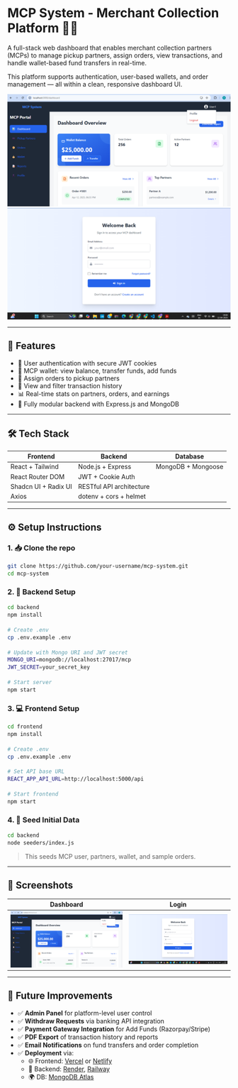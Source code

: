 # MCP System - Merchant Collection Platform 💼💸

A full-stack web dashboard that enables merchant collection partners (MCPs) to manage pickup partners, assign orders, view transactions, and handle wallet-based fund transfers in real-time.

This platform supports authentication, user-based wallets, and order management — all within a clean, responsive dashboard UI.

![Dashboard Screenshot](./screenshots/dashboard.png)
![Login Screenshot](./screenshots/login.png)

---

## 🚀 Features

- 🔐 User authentication with secure JWT cookies
- 🧑 MCP wallet: view balance, transfer funds, add funds
- 🛵 Assign orders to pickup partners
- 🧾 View and filter transaction history
- 📊 Real-time stats on partners, orders, and earnings
- 📁 Fully modular backend with Express.js and MongoDB

---

## 🛠️ Tech Stack

| Frontend                  | Backend                 | Database     |
|--------------------------|-------------------------|--------------|
| React + Tailwind         | Node.js + Express       | MongoDB + Mongoose |
| React Router DOM         | JWT + Cookie Auth       |              |
| Shadcn UI + Radix UI     | RESTful API architecture|              |
| Axios                    | dotenv + cors + helmet  |              |

---

## ⚙️ Setup Instructions

### 1. 📥 Clone the repo
```bash
git clone https://github.com/your-username/mcp-system.git
cd mcp-system
```

### 2. 🔧 Backend Setup
```bash
cd backend
npm install

# Create .env
cp .env.example .env

# Update with Mongo URI and JWT secret
MONGO_URI=mongodb://localhost:27017/mcp
JWT_SECRET=your_secret_key

# Start server
npm start
```

### 3. 💻 Frontend Setup
```bash
cd frontend
npm install

# Create .env
cp .env.example .env

# Set API base URL
REACT_APP_API_URL=http://localhost:5000/api

# Start frontend
npm start
```

### 4. 🧪 Seed Initial Data
```bash
cd backend
node seeders/index.js
```

> This seeds MCP user, partners, wallet, and sample orders.

---

## 📸 Screenshots



| Dashboard | Login |
|----------|--------|
| ![Dashboard](./screenshots/dashboard.png) | ![Login](./screenshots/login.png) |


---

## 🌱 Future Improvements

- ✅ **Admin Panel** for platform-level user control
- ✅ **Withdraw Requests** via banking API integration
- ✅ **Payment Gateway Integration** for Add Funds (Razorpay/Stripe)
- ✅ **PDF Export** of transaction history and reports
- ✅ **Email Notifications** on fund transfers and order completion
- ✅ **Deployment** via:
  - 🌐 Frontend: [Vercel](https://vercel.com) or [Netlify](https://netlify.com)
  - 🚀 Backend: [Render](https://render.com), [Railway](https://railway.app)
  - 🌍 DB: [MongoDB Atlas](https://www.mongodb.com/cloud/atlas)
